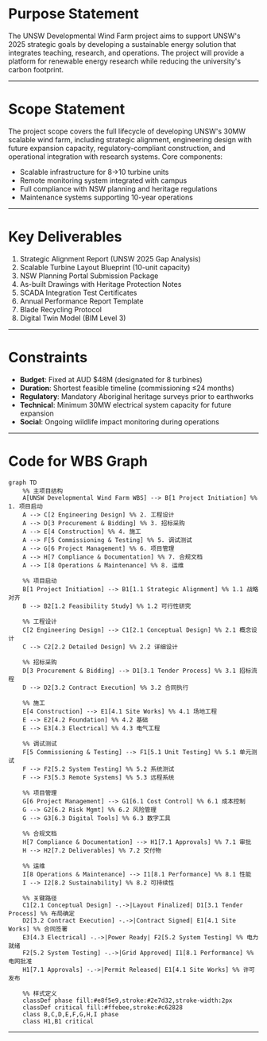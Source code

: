 # Purpose Statement
<!-- **English**   -->
The UNSW Developmental Wind Farm project aims to support UNSW's 2025 strategic goals by developing a sustainable energy solution that integrates teaching, research, and operations. The project will provide a platform for renewable energy research while reducing the university's carbon footprint.

<!-- **中文**
UNSW 开发风电场项目旨在通过开发一种可持续的能源解决方案来支持 UNSW 的 2025 战略目标，该解决方案将教学、研究和运营整合在一起。该项目将为可再生能源研究提供平台，同时减少大学的碳足迹。 -->
---

# Scope Statement
<!-- **English**   -->
The project scope covers the full lifecycle of developing UNSW's 30MW scalable wind farm, including strategic alignment, engineering design with future expansion capacity, regulatory-compliant construction, and operational integration with research systems. Core components:  
- Scalable infrastructure for 8→10 turbine units  
- Remote monitoring system integrated with campus  
- Full compliance with NSW planning and heritage regulations  
- Maintenance systems supporting 10-year operations  

<!-- **中文**  
项目范围涵盖UNSW可扩展风电场的全生命周期开发，包含战略对齐、预留扩展的工程设计、合规施工及与研究系统的运营整合。核心要素：  
- 8→10台风机的可扩展基础设施  
- 与校园集成的远程监控系统  
- 符合新州规划及文化遗产法规  
- 支持10年运维的维护体系 -->

---

# Key Deliverables
<!-- **English**   -->
1. Strategic Alignment Report (UNSW 2025 Gap Analysis)  
2. Scalable Turbine Layout Blueprint (10-unit capacity)  
3. NSW Planning Portal Submission Package  
4. As-built Drawings with Heritage Protection Notes  
5. SCADA Integration Test Certificates  
6. Annual Performance Report Template  
7. Blade Recycling Protocol  
8. Digital Twin Model (BIM Level 3)  

<!-- **中文**  
1. 战略对齐报告（UNSW 2025差距分析）  
2. 可扩展风机布局蓝图（10台容量）  
3. 新州规划门户申报包  
4. 含遗产保护注释的竣工图纸  
5. SCADA系统集成测试证书  
6. 年度性能报告模板  
7. 叶片回收协议  
8. 数字孪生模型（BIM三级）   -->

---

# Constraints
<!-- **English**   -->
- **Budget**: Fixed at AUD $48M (designated for 8 turbines)  
- **Duration**: Shortest feasible timeline (commissioning ≤24 months)  
- **Regulatory**: Mandatory Aboriginal heritage surveys prior to earthworks  
- **Technical**: Minimum 30MW electrical system capacity for future expansion  
- **Social**: Ongoing wildlife impact monitoring during operations  

<!-- **中文**  
- **预算**: 固定4800万澳元（8台风机专项）  
- **工期**: 最短可行时间（调试≤24个月）  
- **法规**: 土方工程前强制土著遗产调查  
- **技术**: 未来扩展需30MW电气系统容量  
- **社会**: 运营期间持续野生动物影响监测 -->
---
# Code for WBS Graph
```mermaid
graph TD
    %% 主项目结构
    A[UNSW Developmental Wind Farm WBS] --> B[1 Project Initiation] %% 1. 项目启动
    A --> C[2 Engineering Design] %% 2. 工程设计
    A --> D[3 Procurement & Bidding] %% 3. 招标采购
    A --> E[4 Construction] %% 4. 施工
    A --> F[5 Commissioning & Testing] %% 5. 调试测试
    A --> G[6 Project Management] %% 6. 项目管理
    A --> H[7 Compliance & Documentation] %% 7. 合规文档
    A --> I[8 Operations & Maintenance] %% 8. 运维

    %% 项目启动
    B[1 Project Initiation] --> B1[1.1 Strategic Alignment] %% 1.1 战略对齐
    B --> B2[1.2 Feasibility Study] %% 1.2 可行性研究

    %% 工程设计
    C[2 Engineering Design] --> C1[2.1 Conceptual Design] %% 2.1 概念设计
    C --> C2[2.2 Detailed Design] %% 2.2 详细设计

    %% 招标采购
    D[3 Procurement & Bidding] --> D1[3.1 Tender Process] %% 3.1 招标流程
    D --> D2[3.2 Contract Execution] %% 3.2 合同执行

    %% 施工
    E[4 Construction] --> E1[4.1 Site Works] %% 4.1 场地工程
    E --> E2[4.2 Foundation] %% 4.2 基础
    E --> E3[4.3 Electrical] %% 4.3 电气工程

    %% 调试测试
    F[5 Commissioning & Testing] --> F1[5.1 Unit Testing] %% 5.1 单元测试
    F --> F2[5.2 System Testing] %% 5.2 系统测试
    F --> F3[5.3 Remote Systems] %% 5.3 远程系统

    %% 项目管理
    G[6 Project Management] --> G1[6.1 Cost Control] %% 6.1 成本控制
    G --> G2[6.2 Risk Mgmt] %% 6.2 风险管理
    G --> G3[6.3 Digital Tools] %% 6.3 数字工具

    %% 合规文档
    H[7 Compliance & Documentation] --> H1[7.1 Approvals] %% 7.1 审批
    H --> H2[7.2 Deliverables] %% 7.2 交付物

    %% 运维
    I[8 Operations & Maintenance] --> I1[8.1 Performance] %% 8.1 性能
    I --> I2[8.2 Sustainability] %% 8.2 可持续性

    %% 关键路径
    C1[2.1 Conceptual Design] -.->|Layout Finalized| D1[3.1 Tender Process] %% 布局确定
    D2[3.2 Contract Execution] -.->|Contract Signed| E1[4.1 Site Works] %% 合同签署
    E3[4.3 Electrical] -.->|Power Ready| F2[5.2 System Testing] %% 电力就绪
    F2[5.2 System Testing] -.->|Grid Approved| I1[8.1 Performance] %% 电网批准
    H1[7.1 Approvals] -.->|Permit Released| E1[4.1 Site Works] %% 许可发布

    %% 样式定义
    classDef phase fill:#e8f5e9,stroke:#2e7d32,stroke-width:2px
    classDef critical fill:#ffebee,stroke:#c62828
    class B,C,D,E,F,G,H,I phase
    class H1,B1 critical
```
---